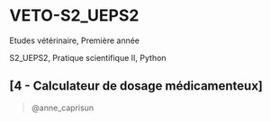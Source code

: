 # VETO-S2_UEPS2


Etudes vétérinaire, Première année

S2_UEPS2, Pratique scientifique II, Python


## [4 - Calculateur de dosage médicamenteux]

> @anne_caprisun
